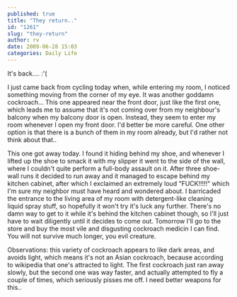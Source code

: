 ```yaml
---
published: true
title: "They return.."
id: "1261"
slug: "they-return"
author: rv
date: 2009-06-28 15:03
categories: Daily Life
---
```

It's back.... :'(

I just came back from cycling today when, while entering my room, I noticed something moving from the corner of my eye. It was another goddamn cockroach... This one appeared near the front door, just like the first one, which leads me to assume that it's not coming over from my neighbour's balcony when my balcony door is open. Instead, they seem to enter my room whenever I open my front door. I'd better be more careful. One other option is that there is a bunch of them in my room already, but I'd rather not think about that..

This one got away today. I found it hiding behind my shoe, and whenever I lifted up the shoe to smack it with my slipper it went to the side of the wall, where I couldn't quite perform a full-body assault on it. After three shoe-wall runs it decided to run away and it managed to escape behind my kitchen cabinet, after which I exclaimed an extremely loud "FUCK!!!!!" which I'm sure my neighbor must have heard and wondered about. I barricaded the entrance to the living area of my room with detergent-like cleaning liquid spray stuff, so hopefully it won't try it's luck any further. There's no damn way to get to it while it's behind the kitchen cabinet though, so I'll just have to wait diligently until it decides to come out. Tomorrow I'll go to the store and buy the most vile and disgusting cockroach medicin I can find. You will not survive much longer, you evil creature.

Observations: this variety of cockroach appears to like dark areas, and avoids light, which means it's not an Asian cockroach, because according to wikipedia that one's attracted to light. The first cockroach just ran away slowly, but the second one was way faster, and actually attempted to fly a couple of times, which seriously pisses me off. I need better weapons for this..